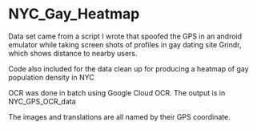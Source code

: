 # NYC_Gay_Heatmap
Data set came from a script I wrote that spoofed the GPS in an android emulator
while taking screen shots of profiles in gay dating site Grindr, which shows distance to nearby users.

Code also included for the data clean up for producing a heatmap of gay population density in NYC

OCR was done in batch using Google Cloud OCR. The output is in NYC_GPS_OCR_data

The images and translations are all named by their GPS coordinate.
